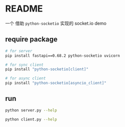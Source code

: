 # README

一个 借助 `python-socketio` 实现的 socket.io demo

## require package

```bash
# for server
pip install fastapi==0.68.2 python-socketio uvicorn

# for sync client
pip install "python-socketio[client]"

# for async client
pip install "python-socketio[asyncio_client]"
```

## run

```bash
python server.py --help

python client.py --help
```
